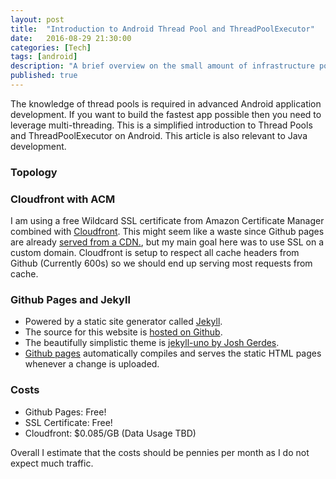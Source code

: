 ```yaml
---
layout: post
title:  "Introduction to Android Thread Pool and ThreadPoolExecutor"
date:   2016-08-29 21:30:00
categories: [Tech]
tags: [android]
description: "A brief overview on the small amount of infrastructure powering this site."
published: true
---
```

The knowledge of thread pools is required in advanced Android application development. If you want to build the fastest app possible then you need to leverage multi-threading. This is a simplified introduction to Thread Pools and ThreadPoolExecutor on Android. This article is also relevant to Java development.

### Topology
<!-- ![ThreadPool Diagram](/images/thread-pool.png) -->

### Cloudfront with ACM
I am using a free Wildcard SSL certificate from Amazon Certificate Manager combined with [Cloudfront][cloudfront].
This might seem like a waste since Github pages are already [served from a CDN.][pages_cdn], but my main goal here was to use SSL on a custom domain.
Cloudfront is setup to respect all cache headers from Github (Currently 600s) so we should end up serving most requests from cache.

### Github Pages and Jekyll
* Powered by a static site generator called [Jekyll][jekyll].
* The source for this website is [hosted on Github][alexmgraham_repo].
* The beautifully simplistic theme is [jekyll-uno by Josh Gerdes][jekyll-uno].
* [Github pages][github-pages] automatically compiles and serves the static HTML pages whenever a change is uploaded.


### Costs
* Github Pages: Free!
* SSL Certificate: Free!
* Cloudfront: $0.085/GB (Data Usage TBD)

Overall I estimate that the costs should be pennies per month as I do not expect much traffic.

[cloudfront]:     https://aws.amazon.com/cloudfront/
[pages_cdn]:      https://github.com/blog/1715-faster-more-awesome-github-pages
[alexmgraham_repo]:      https://github.com/alexmgraham/alexmgraham.github.io
[jekyll-uno]: https://github.com/joshgerdes/jekyll-uno
[github-pages]: http://jekyllrb.com/docs/github-pages/
[jekyll]: http://jekyllrb.com/
